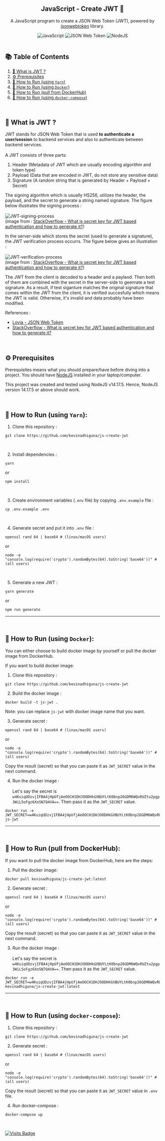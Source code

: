 <br />
<div align="center">
  <h2 align="center">JavaScript - Create JWT 🔑</h2>

  <p align="center">
    A JavaScript program to create a JSON Web Token (JWT), powered by <a href="https://github.com/auth0/node-jsonwebtoken">jsonwebtoken</a> library.
  </p>
</div>

<div align="center">
  <img alt="JavaScript" src="https://img.shields.io/badge/javascript-%23323330.svg?style=for-the-badge&logo=javascript&logoColor=%23F7DF1E" />
  <img alt="JSON Web Token" src="https://img.shields.io/badge/JWT-black?style=for-the-badge&logo=JSON%20web%20tokens" />
  <img alt="NodeJS" src="https://img.shields.io/badge/node.js-6DA55F?style=for-the-badge&logo=node.js&logoColor=white" />
</div>

<br/>

## 📚 Table of Contents

1. [🧐 What is JWT ?](#-what-is-jwt-)
2. [⚙️ Prerequisites](#%EF%B8%8F-prerequisites)
3. [🧶 How to Run (using `Yarn`)](#-how-to-run-using-yarn)
4. [🐋 How to Run (using `Docker`)](#-how-to-run-using-docker)
5. [🌊 How to Run (pull from DockerHub)](#-how-to-run-pull-from-dockerhub)
6. [🐳 How to Run (using `docker-compose`)](#-how-to-run-using-docker-compose)

<br/>

## 🧐 What is JWT ?

JWT stands for JSON Web Token that is used **to authenticate a user/session** to backend services and also to authenticate between backend services.
<br/>
<br/>
A JWT consists of three parts:
1) Header (Metadata of JWT which are usually encoding algorithm and token type)
2) Payload (Data that are encoded in JWT, do not store any sensitive data)
3) Signature (A random string that is generated by Header + Payload + Secret)

The signing algorithm which is usually HS256, utilizes the header, the payload, and the secret to generate a string named signature. The figure below illustrates the signing process :
<br/>
<br/>
![JWT-signing-process](https://user-images.githubusercontent.com/43397636/131616759-9b8671b3-bdb6-4cb0-a77d-f7c31770e5e0.png)
<br/>
(image from : [StackOverflow - What is secret key for JWT based authentication and how to generate it?](https://stackoverflow.com/questions/31309759/what-is-secret-key-for-jwt-based-authentication-and-how-to-generate-it))

In the server-side which stores the secret (used to generate a signature), the JWT verification process occurrs. The figure below gives an illustration :
<br/>
<br/>
![JWT-verification-process](https://user-images.githubusercontent.com/43397636/131617109-7973a771-7045-4419-ae7e-300d986baa20.png)
<br/>
(image from : [StackOverflow - What is secret key for JWT based authentication and how to generate it?](https://stackoverflow.com/questions/31309759/what-is-secret-key-for-jwt-based-authentication-and-how-to-generate-it))

The JWT from the client is decoded to a header and a paylaod. Then both of them are combined with the secret in the server-side to geenrate a test signature. As a result, if test siganture matches the original signature that comes within the JWT from the client, it is verified succesfully which means the JWT is valid. Otherwise, it's invalid and data probably have been modified.

References :
- [Lovia - JSON Web Token](https://about.lovia.life/docs/engineering/lovia-system-architecture/jwt/)
- [StackOverflow - What is secret key for JWT based authentication and how to generate it?](https://stackoverflow.com/questions/31309759/what-is-secret-key-for-jwt-based-authentication-and-how-to-generate-it)

<br/>

## ⚙️ Prerequisites

Prerequisites means what you should prepare/have before diving into a project. You should have [NodeJS](https://nodejs.org/en/) installed in your laptop/computer.

This project was created and tested using NodeJS v14.17.5. Hence, NodeJS version 14.17.5 or above should work.

<br/>

## 🧶 How to Run (using `Yarn`):

1) Clone this repository : <br/>
```
git clone https://github.com/kevinadhiguna/js-create-jwt
```
<br/>

2) Install dependencies : <br/>
```
yarn
```
or
```
npm install
```
<br/>

3) Create environment variables (`.env` file) by copying `.env.example` file :
```
cp .env.example .env
```
<br/>

4) Generate secret and put it into `.env` file :
```
openssl rand 64 | base64 # (linux/macOS users)
```
or
```
node -e "console.log(require('crypto').randomBytes(64).toString('base64'))" # (all users)
```

<br/>

5) Generate a new JWT : <br/>
```
yarn generate
```
or
```
npm run generate
```
<!--
The result will look like this : <br/><br/>
<img src="https://s9.gifyu.com/images/generate-jwt.png" alt="generate-jwt.png" border="0" />
-->
<hr/>
<br/>

## 🐋 How to Run (using `Docker`):

You can either choose to build docker image by yourself or pull the docker image from DockerHub.

If you want to build docker image:
1) Clone this repository : <br/>
```
git clone https://github.com/kevinadhiguna/js-create-jwt
```

2) Build the docker image : <br/>
```
docker build -t js-jwt .
```

Note: you can replace `js-jwt` with docker image name that you want.

3) Generate secret : <br/>
```
openssl rand 64 | base64 # (linux/macOS users)
```
or
```
node -e "console.log(require('crypto').randomBytes(64).toString('base64'))" # (all users)
```

Copy the result (secret) so that you can paste it as `JWT_SECRET` value in the next command.

4) Run the docker image : <br/><br/>
Let's say the secret is `w4KuiqUDzvjIFBA4jHpUfjAeOOCH1DHJOODHkGXBUYLtK0bnp26GDM6WQvRUZtu2pgp3WiL5oFgz6XoSN7Q4VA==`. Then pass it as the `JWT_SECRET` value.
```
docker run -e JWT_SECRET=w4KuiqUDzvjIFBA4jHpUfjAeOOCH1DHJOODHkGXBUYLtK0bnp26GDM6WQvRUZtu2pgp3WiL5oFgz6XoSN7Q4VA== js-jwt
```
<!--
The command above should give you result like this : <br/><br/>
<img src="https://s9.gifyu.com/images/docker-generate-jwt.png" alt="docker-generate-jwt.png" border="0" />
-->
<hr/>
<br/>

## 🌊 How to Run (pull from DockerHub):

If you want to pull the docker image from DockerHub, here are the steps:
1) Pull the docker image:<br/>
```
docker pull kevinadhiguna/js-create-jwt:latest
```

2) Generate secret : <br/>
```
openssl rand 64 | base64 # (linux/macOS users)
```
or
```
node -e "console.log(require('crypto').randomBytes(64).toString('base64'))" # (all users)
```

Copy the result (secret) so that you can paste it as `JWT_SECRET` value in the next command.

3) Run the docker image : <br/><br/>
Let's say the secret is `w4KuiqUDzvjIFBA4jHpUfjAeOOCH1DHJOODHkGXBUYLtK0bnp26GDM6WQvRUZtu2pgp3WiL5oFgz6XoSN7Q4VA==`. Then pass it as the `JWT_SECRET` value.
```
docker run -e JWT_SECRET=w4KuiqUDzvjIFBA4jHpUfjAeOOCH1DHJOODHkGXBUYLtK0bnp26GDM6WQvRUZtu2pgp3WiL5oFgz6XoSN7Q4VA== kevinadhiguna/js-create-jwt:latest
```
<!--
The command above should give you result like this : <br/><br/>
<img src="https://s9.gifyu.com/images/docker-generate-jwt-2.png" alt="docker-generate-jwt-2.png" border="0" />
-->
<hr/>
<br/>

## 🐳 How to Run (using `docker-compose`):

1) Clone this repository : <br/>
```
git clone https://github.com/kevinadhiguna/js-create-jwt
```

2) Generate secret : <br/>
```
openssl rand 64 | base64 # (linux/macOS users)
```
or
```
node -e "console.log(require('crypto').randomBytes(64).toString('base64'))" # (all users)
```

Copy the result (secret) so that you can paste it as `JWT_SECRET` value in `.env` file.

4) Run docker-compose : <br/>
```
docker-compose up
```
<!--
The command above should give you result like this : <br/><br/>
<img src="https://s9.gifyu.com/images/dc.png" alt="docker-compose-generate-jwt.png" border="0" />
-->
<!--
Eventually, if you want to remove the docker container created from the command above, you can run `docker-compose down`. It also deletes the docker network. <br/><br/>
<img src="https://s9.gifyu.com/images/dc-2.png" alt="dc-2.png" border="0" />
-->
<br/>

[![Visits Badge](https://badges.pufler.dev/visits/kevinadhiguna/js-create-jwt)](https://github.com/kevinadhiguna)
